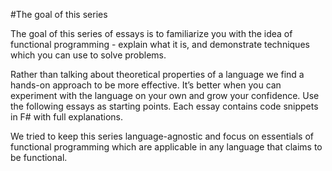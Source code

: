 #The goal of this seriesThe goal of this series of essays is to familiarize you with the idea of functional programming - explain what it is, and demonstrate techniques which you can use to solve problems. Rather than talking about theoretical properties of a language we find a hands-on approach to be more effective. It’s better when you can experiment with the language on your own and grow your confidence. Use the following essays as starting points. Each essay contains code snippets in F# with full explanations.We tried to keep this series language-agnostic and focus on essentials of functional programming which are applicable in any language that claims to be functional. 